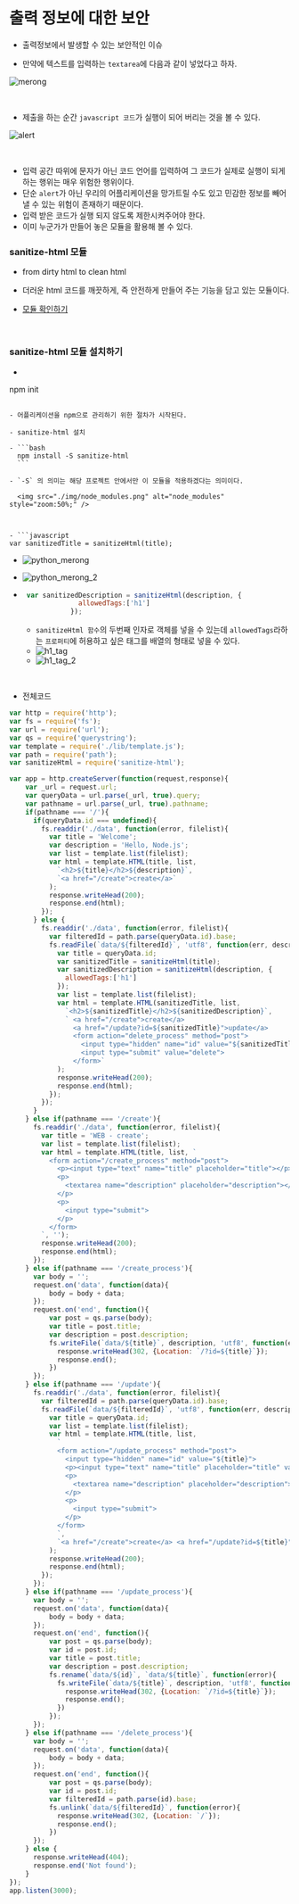 # 출력 정보에 대한 보안

- 출력정보에서 발생할 수 있는 보안적인 이슈





- 만약에 텍스트를 입력하는 `textarea`에 다음과 같이 넣었다고 하자.

![merong](./img/merong.png)

​         

- 제출을 하는 순간 `javascript 코드`가 실행이 되어 버리는 것을 볼 수 있다.

![alert](./img/alert.png)

​         

- 입력 공간 따위에 문자가 아닌 코드 언어를 입력하여 그 코드가 실제로 실행이 되게 하는 행위는 매우 위험한 행위이다.
- 단순 `alert`가 아닌 우리의 어플리케이션을 망가트릴 수도 있고 민감한 정보를 빼어낼 수 있는 위험이 존재하기 때문이다.
- 입력 받은 코드가 실행 되지 않도록 제한시켜주어야 한다.
- 이미 누군가가 만들어 놓은 모듈을 활용해 볼 수 있다.



### sanitize-html 모듈

- from dirty html to clean html
- 더러운 html 코드를 깨끗하게, 즉 안전하게 만들어 주는 기능을 담고 있는 모듈이다.

- [모듈 확인하기](https://www.npmjs.com/package/sanitize-html)



​          

### sanitize-html 모듈 설치하기

- ```bash
npm init
  ```

  - 어플리케이션을 npm으로 관리하기 위한 절차가 시작된다.

- sanitize-html 설치

  - ```bash
    npm install -S sanitize-html
    ```

  - `-S` 의 의미는 해당 프로젝트 안에서만 이 모듈을 적용하겠다는 의미이다.

    <img src="./img/node_modules.png" alt="node_modules" style="zoom:50%;" />



- ```javascript
  var sanitizedTitle = sanitizeHtml(title);
  ```

  -  ![python_merong](./img/python_merong.png)
  -  ![python_merong_2](./img/python_merong_2.png)

- ```javascript
   var sanitizedDescription = sanitizeHtml(description, {
                allowedTags:['h1']
              });
  ```

  - `sanitizeHtml 함수`의 두번째 인자로 객체를 넣을 수 있는데 `allowedTags`라하는 `프로퍼티`에 허용하고 싶은 태그를 배열의 형태로 넣을 수 있다.
  - ![h1_tag](./img/h1_tag.png)
  - ![h1_tag_2](./img/h1_tag_2.png)

​        

- 전체코드

```javascript
var http = require('http');
var fs = require('fs');
var url = require('url');
var qs = require('querystring');
var template = require('./lib/template.js');
var path = require('path');
var sanitizeHtml = require('sanitize-html');

var app = http.createServer(function(request,response){
    var _url = request.url;
    var queryData = url.parse(_url, true).query;
    var pathname = url.parse(_url, true).pathname;
    if(pathname === '/'){
      if(queryData.id === undefined){
        fs.readdir('./data', function(error, filelist){
          var title = 'Welcome';
          var description = 'Hello, Node.js';
          var list = template.list(filelist);
          var html = template.HTML(title, list,
            `<h2>${title}</h2>${description}`,
            `<a href="/create">create</a>`
          );
          response.writeHead(200);
          response.end(html);
        });
      } else {
        fs.readdir('./data', function(error, filelist){
          var filteredId = path.parse(queryData.id).base;
          fs.readFile(`data/${filteredId}`, 'utf8', function(err, description){
            var title = queryData.id;
            var sanitizedTitle = sanitizeHtml(title);
            var sanitizedDescription = sanitizeHtml(description, {
              allowedTags:['h1']
            });
            var list = template.list(filelist);
            var html = template.HTML(sanitizedTitle, list,
              `<h2>${sanitizedTitle}</h2>${sanitizedDescription}`,
              ` <a href="/create">create</a>
                <a href="/update?id=${sanitizedTitle}">update</a>
                <form action="delete_process" method="post">
                  <input type="hidden" name="id" value="${sanitizedTitle}">
                  <input type="submit" value="delete">
                </form>`
            );
            response.writeHead(200);
            response.end(html);
          });
        });
      }
    } else if(pathname === '/create'){
      fs.readdir('./data', function(error, filelist){
        var title = 'WEB - create';
        var list = template.list(filelist);
        var html = template.HTML(title, list, `
          <form action="/create_process" method="post">
            <p><input type="text" name="title" placeholder="title"></p>
            <p>
              <textarea name="description" placeholder="description"></textarea>
            </p>
            <p>
              <input type="submit">
            </p>
          </form>
        `, '');
        response.writeHead(200);
        response.end(html);
      });
    } else if(pathname === '/create_process'){
      var body = '';
      request.on('data', function(data){
          body = body + data;
      });
      request.on('end', function(){
          var post = qs.parse(body);
          var title = post.title;
          var description = post.description;
          fs.writeFile(`data/${title}`, description, 'utf8', function(err){
            response.writeHead(302, {Location: `/?id=${title}`});
            response.end();
          })
      });
    } else if(pathname === '/update'){
      fs.readdir('./data', function(error, filelist){
        var filteredId = path.parse(queryData.id).base;
        fs.readFile(`data/${filteredId}`, 'utf8', function(err, description){
          var title = queryData.id;
          var list = template.list(filelist);
          var html = template.HTML(title, list,
            `
            <form action="/update_process" method="post">
              <input type="hidden" name="id" value="${title}">
              <p><input type="text" name="title" placeholder="title" value="${title}"></p>
              <p>
                <textarea name="description" placeholder="description">${description}</textarea>
              </p>
              <p>
                <input type="submit">
              </p>
            </form>
            `,
            `<a href="/create">create</a> <a href="/update?id=${title}">update</a>`
          );
          response.writeHead(200);
          response.end(html);
        });
      });
    } else if(pathname === '/update_process'){
      var body = '';
      request.on('data', function(data){
          body = body + data;
      });
      request.on('end', function(){
          var post = qs.parse(body);
          var id = post.id;
          var title = post.title;
          var description = post.description;
          fs.rename(`data/${id}`, `data/${title}`, function(error){
            fs.writeFile(`data/${title}`, description, 'utf8', function(err){
              response.writeHead(302, {Location: `/?id=${title}`});
              response.end();
            })
          });
      });
    } else if(pathname === '/delete_process'){
      var body = '';
      request.on('data', function(data){
          body = body + data;
      });
      request.on('end', function(){
          var post = qs.parse(body);
          var id = post.id;
          var filteredId = path.parse(id).base;
          fs.unlink(`data/${filteredId}`, function(error){
            response.writeHead(302, {Location: `/`});
            response.end();
          })
      });
    } else {
      response.writeHead(404);
      response.end('Not found');
    }
});
app.listen(3000);
```
